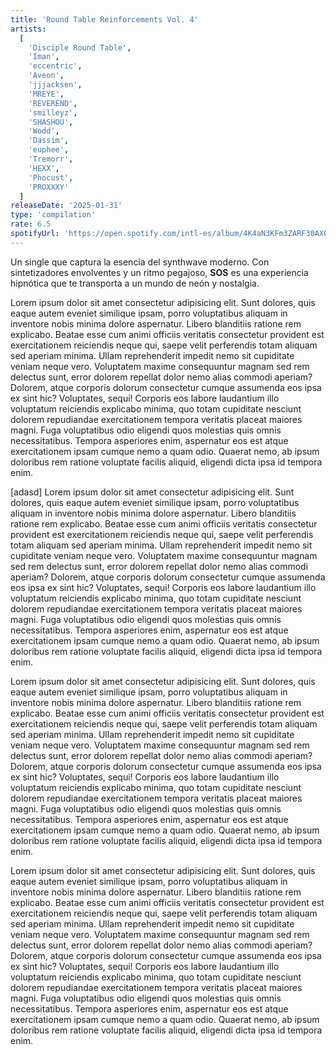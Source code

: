 ```yaml
---
title: 'Round Table Reinforcements Vol. 4'
artists:
  [
    'Disciple Round Table',
    'Iman',
    'eccentric',
    'Aveon',
    'jjjacksen',
    'MREYE',
    'REVEREND',
    'smilleyz',
    'SHASHOU',
    'Wodd',
    'Dassim',
    'euphee',
    'Tremorr',
    'HEXX',
    'Phocust',
    'PROXXXY'
  ]
releaseDate: '2025-01-31'
type: 'compilation'
rate: 6.5
spotifyUrl: 'https://open.spotify.com/intl-es/album/4K4aN3KFm3ZARF30AXQOKw?si=r-6oa3AESqCMMqNpN4ZfSA'
---
```


Un single que captura la esencia del synthwave moderno. Con sintetizadores envolventes y un ritmo pegajoso, **SOS** es una experiencia hipnótica que te transporta a un mundo de neón y nostalgia.

Lorem ipsum dolor sit amet consectetur adipisicing elit. Sunt dolores, quis eaque autem eveniet similique ipsam, porro voluptatibus aliquam in inventore nobis minima dolore aspernatur. Libero blanditiis ratione rem explicabo.
Beatae esse cum animi officiis veritatis consectetur provident est exercitationem reiciendis neque qui, saepe velit perferendis totam aliquam sed aperiam minima. Ullam reprehenderit impedit nemo sit cupiditate veniam neque vero.
Voluptatem maxime consequuntur magnam sed rem delectus sunt, error dolorem repellat dolor nemo alias commodi aperiam? Dolorem, atque corporis dolorum consectetur cumque assumenda eos ipsa ex sint hic? Voluptates, sequi!
Corporis eos labore laudantium illo voluptatum reiciendis explicabo minima, quo totam cupiditate nesciunt dolorem repudiandae exercitationem tempora veritatis placeat maiores magni. Fuga voluptatibus odio eligendi quos molestias quis omnis necessitatibus.
Tempora asperiores enim, aspernatur eos est atque exercitationem ipsam cumque nemo a quam odio. Quaerat nemo, ab ipsum doloribus rem ratione voluptate facilis aliquid, eligendi dicta ipsa id tempora enim.

[adasd] 
Lorem ipsum dolor sit amet consectetur adipisicing elit. Sunt dolores, quis eaque autem eveniet similique ipsam, porro voluptatibus aliquam in inventore nobis minima dolore aspernatur. Libero blanditiis ratione rem explicabo.
Beatae esse cum animi officiis veritatis consectetur provident est exercitationem reiciendis neque qui, saepe velit perferendis totam aliquam sed aperiam minima. Ullam reprehenderit impedit nemo sit cupiditate veniam neque vero.
Voluptatem maxime consequuntur magnam sed rem delectus sunt, error dolorem repellat dolor nemo alias commodi aperiam? Dolorem, atque corporis dolorum consectetur cumque assumenda eos ipsa ex sint hic? Voluptates, sequi!
Corporis eos labore laudantium illo voluptatum reiciendis explicabo minima, quo totam cupiditate nesciunt dolorem repudiandae exercitationem tempora veritatis placeat maiores magni. Fuga voluptatibus odio eligendi quos molestias quis omnis necessitatibus.
Tempora asperiores enim, aspernatur eos est atque exercitationem ipsam cumque nemo a quam odio. Quaerat nemo, ab ipsum doloribus rem ratione voluptate facilis aliquid, eligendi dicta ipsa id tempora enim.


Lorem ipsum dolor sit amet consectetur adipisicing elit. Sunt dolores, quis eaque autem eveniet similique ipsam, porro voluptatibus aliquam in inventore nobis minima dolore aspernatur. Libero blanditiis ratione rem explicabo.
Beatae esse cum animi officiis veritatis consectetur provident est exercitationem reiciendis neque qui, saepe velit perferendis totam aliquam sed aperiam minima. Ullam reprehenderit impedit nemo sit cupiditate veniam neque vero.
Voluptatem maxime consequuntur magnam sed rem delectus sunt, error dolorem repellat dolor nemo alias commodi aperiam? Dolorem, atque corporis dolorum consectetur cumque assumenda eos ipsa ex sint hic? Voluptates, sequi!
Corporis eos labore laudantium illo voluptatum reiciendis explicabo minima, quo totam cupiditate nesciunt dolorem repudiandae exercitationem tempora veritatis placeat maiores magni. Fuga voluptatibus odio eligendi quos molestias quis omnis necessitatibus.
Tempora asperiores enim, aspernatur eos est atque exercitationem ipsam cumque nemo a quam odio. Quaerat nemo, ab ipsum doloribus rem ratione voluptate facilis aliquid, eligendi dicta ipsa id tempora enim.

Lorem ipsum dolor sit amet consectetur adipisicing elit. Sunt dolores, quis eaque autem eveniet similique ipsam, porro voluptatibus aliquam in inventore nobis minima dolore aspernatur. Libero blanditiis ratione rem explicabo.
Beatae esse cum animi officiis veritatis consectetur provident est exercitationem reiciendis neque qui, saepe velit perferendis totam aliquam sed aperiam minima. Ullam reprehenderit impedit nemo sit cupiditate veniam neque vero.
Voluptatem maxime consequuntur magnam sed rem delectus sunt, error dolorem repellat dolor nemo alias commodi aperiam? Dolorem, atque corporis dolorum consectetur cumque assumenda eos ipsa ex sint hic? Voluptates, sequi!
Corporis eos labore laudantium illo voluptatum reiciendis explicabo minima, quo totam cupiditate nesciunt dolorem repudiandae exercitationem tempora veritatis placeat maiores magni. Fuga voluptatibus odio eligendi quos molestias quis omnis necessitatibus.
Tempora asperiores enim, aspernatur eos est atque exercitationem ipsam cumque nemo a quam odio. Quaerat nemo, ab ipsum doloribus rem ratione voluptate facilis aliquid, eligendi dicta ipsa id tempora enim.

